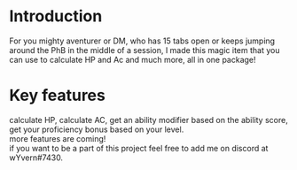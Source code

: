 # Introduction
For you mighty aventurer or DM, who has 15 tabs open or keeps jumping around the PhB in the middle of a session, I made this magic item that you can use to calculate HP and Ac and much more, all in one package! 
# Key features
calculate HP, calculate AC, get an ability modifier based on the ability score, get your proficiency bonus based on your level.  
more features are coming!  
if you want to be a part of this project feel free to add me on discord at wYvern#7430.  
